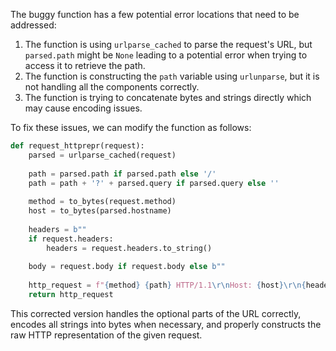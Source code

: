 The buggy function has a few potential error locations that need to be addressed:
1. The function is using `urlparse_cached` to parse the request's URL, but `parsed.path` might be `None` leading to a potential error when trying to access it to retrieve the path.
2. The function is constructing the `path` variable using `urlunparse`, but it is not handling all the components correctly.
3. The function is trying to concatenate bytes and strings directly which may cause encoding issues.

To fix these issues, we can modify the function as follows:

```python
def request_httprepr(request):
    parsed = urlparse_cached(request)
    
    path = parsed.path if parsed.path else '/'
    path = path + '?' + parsed.query if parsed.query else ''
    
    method = to_bytes(request.method)
    host = to_bytes(parsed.hostname)
    
    headers = b""
    if request.headers:
        headers = request.headers.to_string()
    
    body = request.body if request.body else b""
    
    http_request = f"{method} {path} HTTP/1.1\r\nHost: {host}\r\n{headers}\r\n\r\n".encode('utf-8') + body
    return http_request
```

This corrected version handles the optional parts of the URL correctly, encodes all strings into bytes when necessary, and properly constructs the raw HTTP representation of the given request.